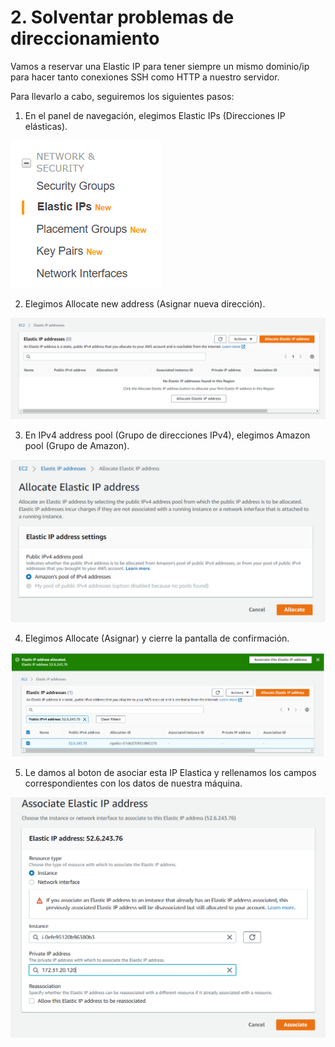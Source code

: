 # 2. Solventar problemas de direccionamiento

Vamos a reservar una Elastic IP para tener siempre un mismo dominio/ip para hacer tanto conexiones SSH como HTTP a nuestro servidor.

Para llevarlo a cabo, seguiremos los siguientes pasos:

1. En el panel de navegación, elegimos Elastic IPs (Direcciones IP elásticas).

![](images/tarea-2/ip_elastica_1.PNG)

2. Elegimos Allocate new address (Asignar nueva dirección).

![](images/tarea-2/ip_elastica_2.PNG)

3. En IPv4 address pool (Grupo de direcciones IPv4), elegimos Amazon pool (Grupo de Amazon).

![](images/tarea-2/ip_elastica_3.PNG)

4. Elegimos Allocate (Asignar) y cierre la pantalla de confirmación.

![](images/tarea-2/ip_elastica_4.PNG)

5. Le damos al boton de asociar esta IP Elastica y rellenamos los campos correspondientes con los datos de nuestra máquina.

![](images/tarea-2/ip_elastica_5.PNG)



